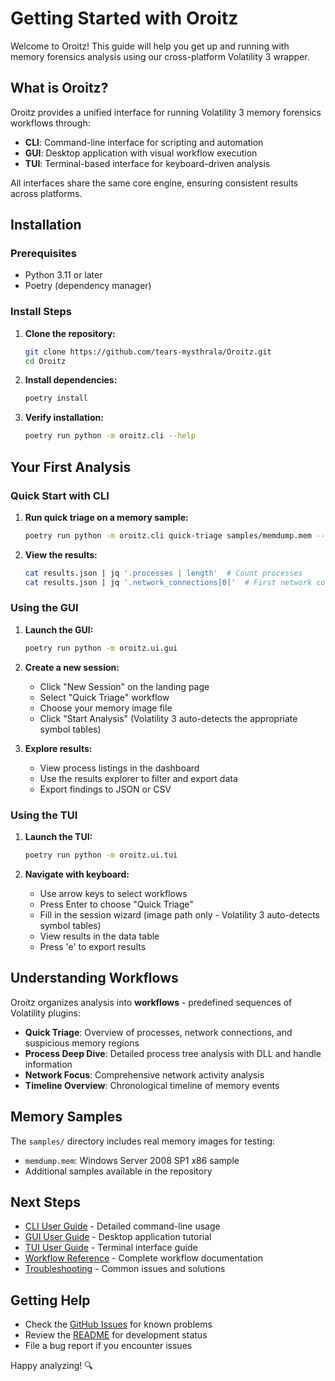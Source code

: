 # Getting Started with Oroitz

Welcome to Oroitz! This guide will help you get up and running with memory forensics analysis using our cross-platform Volatility 3 wrapper.

## What is Oroitz?

Oroitz provides a unified interface for running Volatility 3 memory forensics workflows through:

- **CLI**: Command-line interface for scripting and automation
- **GUI**: Desktop application with visual workflow execution
- **TUI**: Terminal-based interface for keyboard-driven analysis

All interfaces share the same core engine, ensuring consistent results across platforms.

## Installation

### Prerequisites

- Python 3.11 or later
- Poetry (dependency manager)

### Install Steps

1. **Clone the repository:**

   ```bash
   git clone https://github.com/tears-mysthrala/Oroitz.git
   cd Oroitz
   ```

2. **Install dependencies:**

   ```bash
   poetry install
   ```

3. **Verify installation:**

   ```bash
   poetry run python -m oroitz.cli --help
   ```

## Your First Analysis

### Quick Start with CLI

1. **Run quick triage on a memory sample:**

   ```bash
   poetry run python -m oroitz.cli quick-triage samples/memdump.mem --output results.json
   ```

2. **View the results:**

   ```bash
   cat results.json | jq '.processes | length'  # Count processes
   cat results.json | jq '.network_connections[0]'  # First network connection
   ```

### Using the GUI

1. **Launch the GUI:**

   ```bash
   poetry run python -m oroitz.ui.gui
   ```

2. **Create a new session:**
   - Click "New Session" on the landing page
   - Select "Quick Triage" workflow
   - Choose your memory image file
   - Click "Start Analysis" (Volatility 3 auto-detects the appropriate symbol tables)

3. **Explore results:**
   - View process listings in the dashboard
   - Use the results explorer to filter and export data
   - Export findings to JSON or CSV

### Using the TUI

1. **Launch the TUI:**

   ```bash
   poetry run python -m oroitz.ui.tui
   ```

2. **Navigate with keyboard:**
   - Use arrow keys to select workflows
   - Press Enter to choose "Quick Triage"
   - Fill in the session wizard (image path only - Volatility 3 auto-detects symbol tables)
   - View results in the data table
   - Press 'e' to export results

## Understanding Workflows

Oroitz organizes analysis into **workflows** - predefined sequences of Volatility plugins:

- **Quick Triage**: Overview of processes, network connections, and suspicious memory regions
- **Process Deep Dive**: Detailed process tree analysis with DLL and handle information
- **Network Focus**: Comprehensive network activity analysis
- **Timeline Overview**: Chronological timeline of memory events

## Memory Samples

The `samples/` directory includes real memory images for testing:

- `memdump.mem`: Windows Server 2008 SP1 x86 sample
- Additional samples available in the repository

## Next Steps

- [CLI User Guide](cli-guide.md) - Detailed command-line usage
- [GUI User Guide](gui-guide.md) - Desktop application tutorial
- [TUI User Guide](tui-guide.md) - Terminal interface guide
- [Workflow Reference](workflow-reference.md) - Complete workflow documentation
- [Troubleshooting](troubleshooting.md) - Common issues and solutions

## Getting Help

- Check the [GitHub Issues](https://github.com/tears-mysthrala/Oroitz/issues) for known problems
- Review the [README](../README.md) for development status
- File a bug report if you encounter issues

Happy analyzing! 🔍
